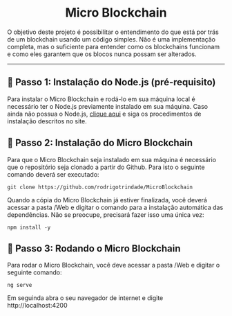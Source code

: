 <h1 align="center">Micro Blockchain</h1>

O objetivo deste projeto é possibilitar o entendimento do que está 
por trás de um blockchain usando um código simples. Não é uma implementação completa, 
mas o suficiente para entender como os blockchains funcionam e como eles garantem 
que os blocos nunca possam ser alterados.

---

## 🏁 Passo 1: Instalação do Node.js (pré-requisito)<a name = "passo1"></a>
Para instalar o Micro Blockchain e rodá-lo em sua máquina local é necessário ter o Node.js previamente instalado em sua máquina. Caso ainda não possua o Node.js, [clique aqui](https://nodejs.org/) e siga os procedimentos de instalação descritos no site.



## 🏁 Passo 2: Instalação do Micro Blockchain<a name = "passo2"></a>
Para que o Micro Blockchain seja instalado em sua máquina é necessário que o repositório seja clonado a partir do Github. Para isto o seguinte comando deverá ser executado:
```
git clone https://github.com/rodrigotrindade/MicroBlockchain 
``` 
Quando a cópia do Micro Blockchain já estiver finalizada, você deverá acessar a pasta /Web e digitar o comando para a instalação automática das dependências. Não se preocupe, precisará fazer isso uma única vez:
```
npm install -y
```

## 🏁 Passo 3: Rodando o Micro Blockchain<a name = "passo3"></a>
Para rodar o Micro Blockchain, você deve acessar a pasta /Web e digitar o seguinte comando:
```
ng serve
```
Em seguinda abra o seu navegador de internet e digite http://localhost:4200